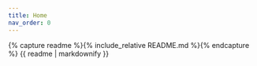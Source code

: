 ```yaml
---
title: Home
nav_order: 0
---
```


{% capture readme %}{% include_relative README.md %}{% endcapture %}
{{ readme | markdownify }}
